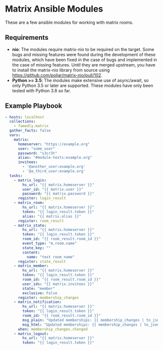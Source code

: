 # Matrix Ansible Modules

These are a few ansible modules for working with matrix rooms.

## Requirements

 - **nio**: The modules require matrix-nio to be required on the target. Some bugs and missing features were found during the development of these modules, which have been fixed in the case of bugs and implemented in the case of missing features. Until they are merged upstream, you have to install the matrix-nio library from source using https://github.com/poljar/matrix-nio/pull/102.
 - **Python >= 3.5**: The modules make extensive use of async/await, so only Python 3.5 or later are supported. These modules have only been tested with Python 3.8 so far.

## Example Playbook

```yaml
- hosts: localhost
  collections:
    - famedly.matrix
  gather_facts: false
  vars:
    matrix:
      homeserver: "https://example.org"
      user: "some_user"
      password: "s3cr3t"
      alias: "#module-tests:example.org"
      invitees:
        - '@another_user:example.org'
        - '@a_third_user:example.org'
  tasks:
    - matrix_login:
        hs_url: "{{ matrix.homeserver }}"
        user_id: "{{ matrix.user }}"
        password: "{{ matrix.password }}"
      register: login_result
    - matrix_room:
        hs_url: "{{ matrix.homeserver }}"
        token: "{{ login_result.token }}"
        alias: "{{ matrix.alias }}"
      register: room_result
    - matrix_state:
        hs_url: "{{ matrix.homeserver }}"
        token: "{{ login_result.token }}"
        room_id: "{{ room_result.room_id }}"
        event_type: "m.room.name"
        state_key: ""
        content:
          name: "test room name"
      register: state_result
    - matrix_member:
        hs_url: "{{ matrix.homeserver }}"
        token: "{{ login_result.token }}"
        room_id: "{{ room_result.room_id }}"
        user_ids: "{{ matrix.invitees }}"
        state: "member"
        exclusive: False
      register: membership_changes
    - matrix_notification:
        hs_url: "{{ matrix.homeserver }}"
        token: "{{ login_result.token }}"
        room_id: "{{ room_result.room_id }}"
        msg_plain: "Updated memberships: {{ membership_changes | to_json }}"
        msg_html: "Updated memberships: {{ membership_changes | to_json }}"
      when: membership_changes.changed
    - matrix_logout:
        hs_url: "{{ matrix.homeserver }}"
        token: "{{ login_result.token }}"
```
